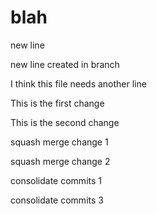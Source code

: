 # blah
 
new line

new line created in branch

I think this file needs another line

This is the first change

This is the second change

squash merge change 1

squash merge change 2

consolidate commits 1

consolidate commits 3